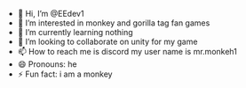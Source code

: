 - 👋 Hi, I’m @EEdev1
- 👀 I’m interested in monkey and gorilla tag fan games
- 🌱 I’m currently learning nothing
- 💞️ I’m looking to collaborate on unity for my game
- 📫 How to reach me is discord my user name is mr.monkeh1
- 😄 Pronouns: he
- ⚡ Fun fact: i am a monkey

<!---
EEdev1/EEdev1 is a ✨ special ✨ repository because its `README.md` (this file) appears on your GitHub profile.
You can click the Preview link to take a look at your changes.
--->
